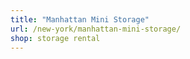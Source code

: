 ```yaml
---
title: "Manhattan Mini Storage"
url: /new-york/manhattan-mini-storage/
shop: storage rental
---
```

